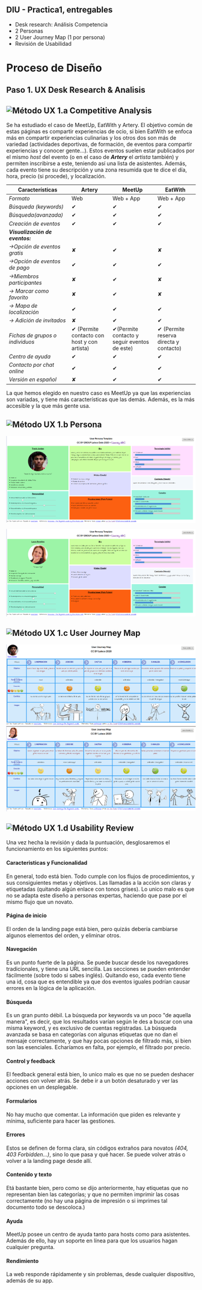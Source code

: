## DIU - Practica1, entregables




- Desk research: Análisis Competencia 
- 2 Personas 
- 2 User Journey Map  (1 por persona)
- Revisión de Usabilidad 


# Proceso de Diseño 

## Paso 1. UX Desk Research & Analisis 

![Método UX](../img/Competitive.png) 1.a Competitive Analysis
-----

Se ha estudiado el caso de MeetUp, EatWith y Artery. El objetivo común de estas páginas es compartir experiencias de ocio, si bien EatWith se enfoca más en compartir experiencias culinarias y los otros dos son más de variedad (actividades deportivas, de formación, de eventos para compartir experiencias y conocer gente...). Estos eventos suelen estar publicados por el mismo *host* del evento (o en el caso de ***Artery*** el *artista* también) y permiten inscribirse a este, teniendo así una lista de asistentes. Además, cada evento tiene su descripción y una zona resumida que te dice el día, hora, precio (si procede), y localización.
 


 |Características |Artery |MeetUp     |EatWith     |
 |----------------|-------|-----------|------------|
 |  *Formato*            | Web   | Web + App | Web + App  |
 |  *Búsqueda (keywords)*| ✔     | ✔         | ✔          |
 |  *Búsqueda(avanzada)* | ✔     | ✔         | ✔          |
 |  *Creación de eventos*| ✔     | ✔         | ✔          |
 |  ***Visualización de eventos:*** |      |   |           |
 |  *->Opción de eventos gratis*| ✘      | ✔         | ✘          |
 |  *->Opción de eventos de pago*| ✔     | ✔         |        ✔   |
 |  *->Miembros participantes* | ✘     | ✔   |✘          |
 |  *-> Marcar como favorito* | ✘     | ✔   | ✘          |
 |  *-> Mapa de localización* | ✔     | ✔   | ✔          |
 |  *-> Adición de invitados* | ✘      |  ✔   | ✔          |
 |  *Fichas de grupos o individuos*|✔ (Permite contacto con host y con artista)      | ✔(Permite contacto y seguir eventos de este)         | ✔ (Permite reserva directa y contacto)         |
 |  *Centro de ayuda* | ✔     | ✔   | ✔          |
 |  *Contacto por chat online* | ✔     | ✔   | ✔          |
 |  *Versión en español* | ✘     | ✔   | ✔          |
 
La que hemos elegido en nuestro caso es MeetUp ya que las experiencias son variadas, y tiene más características que las demás. Además, es la más accesible y la que más gente usa.

![Método UX](../img/Persona.png) 1.b Persona
-----
![Persona1](img/Persona1.png) 

![Persona2](img/Persona2.png)

![Método UX](../img/JourneyMap.png) 1.c User Journey Map
----
![Journey Map 1](img/JourneyMap1.png)
![Journey Map 2](img/JourneyMap2.png)

![Método UX](../img/usabilityReview.png) 1.d Usability Review
----

Una vez hecha la revisión y dada la puntuación, desglosaremos el funcionamiento en los siguientes puntos:

#### Caracteristicas y Funcionalidad

En general, todo está bien. Todo cumple con los flujos de procedimientos, y sus consiguientes metas y objetivos. Las llamadas a la acción son claras y etiquetadas (quitando algún enlace con tonos grises). Lo unico malo es que no se adapta este diseño a personas expertas, haciendo que pase por el mismo flujo que un novato.

#### Página de inicio

El orden de la landing page está bien, pero quizás debería cambiarse algunos elementos del orden, y eliminar otros.

#### Navegación

Es un punto fuerte de la página. Se puede buscar desde los navegadores tradicionales, y tiene una URL sencilla. Las secciones se pueden entender fácilmente (sobre todo si sabes inglés). Quitando eso, cada evento tiene una id, cosa que es entendible ya que dos eventos iguales podrían causar errores en la lógica de la aplicación.

#### Búsqueda

Es un gran punto débil. La búsqueda por keywords va un poco "de aquella manera", es decir, que los resultados varían según le des a buscar con una misma keyword, y es exclusivo de cuentas registradas. La búsqueda avanzada se basa en categorías con algunas etiquetas que no dan el mensaje correctamente, y que hay pocas opciones de filtrado más, si bien son las esenciales. Echaríamos en falta, por ejemplo, el filtrado por precio.

#### Control y feedback

El feedback general está bien, lo unico malo es que no se pueden deshacer acciones con volver atrás. Se debe ir a un botón desaturado y ver las opciones en un desplegable.

#### Formularios

No hay mucho que comentar. La información que piden es relevante y mínima, suficiente para hacer las gestiones.

#### Errores

Estos se definen de forma clara, sin códigos extraños para novatos *(404, 403 Forbidden...)*, sino lo que pasa y qué hacer. Se puede volver atrás o volver a la landing page desde allí.

#### Contenido y texto

Etá bastante bien, pero como se dijo anteriormente, hay etiquetas que no representan bien las categorías; y que no permiten imprimir las cosas correctamente (no hay una página de impresión o si imprimes tal documento todo se descoloca.)

#### Ayuda

MeetUp posee un centro de ayuda tanto para hosts como para asistentes. Además de ello, hay un soporte en línea para que los usuarios hagan cualquier pregunta.

#### Rendimiento

La web responde rápidamente y sin problemas, desde cualquier dispositivo, además de su app. 
